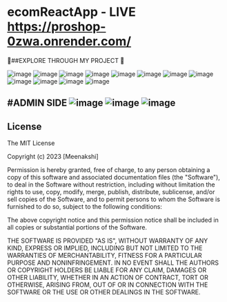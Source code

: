 # ecomReactApp  -  LIVE   https://proshop-0zwa.onrender.com/ 

🫠##EXPLORE THROUGH MY PROJECT 🫠

![image](https://github.com/MeenakshiNS/proshop-ecomApp/assets/130451378/504ea87a-4a05-410a-b5d0-337e1e1fe2e2)
![image](https://github.com/MeenakshiNS/proshop-ecomApp/assets/130451378/b52c7f4e-6e21-43b4-a4a4-6c02a5ea0821)
![image](https://github.com/MeenakshiNS/proshop-ecomApp/assets/130451378/e5f92bd8-ff4f-4876-8390-aa21bb5a0b88)
![image](https://github.com/MeenakshiNS/proshop-ecomApp/assets/130451378/33e24fb1-2f98-41ec-9c22-4a6c0ef11b63)
![image](https://github.com/MeenakshiNS/proshop-ecomApp/assets/130451378/5be01613-3fb3-4d39-9b9e-e1fd3c846f89)
![image](https://github.com/MeenakshiNS/proshop-ecomApp/assets/130451378/c67ae5de-fd21-431f-bfae-d14c8d15cc69)
![image](https://github.com/MeenakshiNS/proshop-ecomApp/assets/130451378/165aa7db-e30e-494b-a2af-f735d17d9a88)
![image](https://github.com/MeenakshiNS/proshop-ecomApp/assets/130451378/eabf2bdc-0ee0-49b3-abc0-9897f4914bbe)
![image](https://github.com/MeenakshiNS/proshop-ecomApp/assets/130451378/096ffdd7-1f16-4c93-8a78-c14014b782de)
![image](https://github.com/MeenakshiNS/proshop-ecomApp/assets/130451378/c7af3e2d-92cf-4493-9b13-b12707cbdeb3)
![image](https://github.com/MeenakshiNS/proshop-ecomApp/assets/130451378/8f62ab1b-5643-4c70-9d53-b18e16f3a5b3)
![image](https://github.com/MeenakshiNS/proshop-ecomApp/assets/130451378/41f40284-aadc-48b7-8600-3f4d9c4148ea)

#ADMIN SIDE
![image](https://github.com/MeenakshiNS/proshop-ecomApp/assets/130451378/5115f79b-660b-49c5-9c6e-7b2bb5d3159a)
![image](https://github.com/MeenakshiNS/proshop-ecomApp/assets/130451378/344a2900-dae9-4a24-bca1-d3344f0e0ffc)
![image](https://github.com/MeenakshiNS/proshop-ecomApp/assets/130451378/718b0f4d-c6d6-4242-9f0f-328fb10932e3)
---

## License

The MIT License

Copyright (c) 2023 [Meenakshi]

Permission is hereby granted, free of charge, to any person obtaining a copy
of this software and associated documentation files (the "Software"), to deal
in the Software without restriction, including without limitation the rights
to use, copy, modify, merge, publish, distribute, sublicense, and/or sell
copies of the Software, and to permit persons to whom the Software is
furnished to do so, subject to the following conditions:

The above copyright notice and this permission notice shall be included in
all copies or substantial portions of the Software.

THE SOFTWARE IS PROVIDED "AS IS", WITHOUT WARRANTY OF ANY KIND, EXPRESS OR
IMPLIED, INCLUDING BUT NOT LIMITED TO THE WARRANTIES OF MERCHANTABILITY,
FITNESS FOR A PARTICULAR PURPOSE AND NONINFRINGEMENT. IN NO EVENT SHALL THE
AUTHORS OR COPYRIGHT HOLDERS BE LIABLE FOR ANY CLAIM, DAMAGES OR OTHER
LIABILITY, WHETHER IN AN ACTION OF CONTRACT, TORT OR OTHERWISE, ARISING FROM,
OUT OF OR IN CONNECTION WITH THE SOFTWARE OR THE USE OR OTHER DEALINGS IN
THE SOFTWARE.
